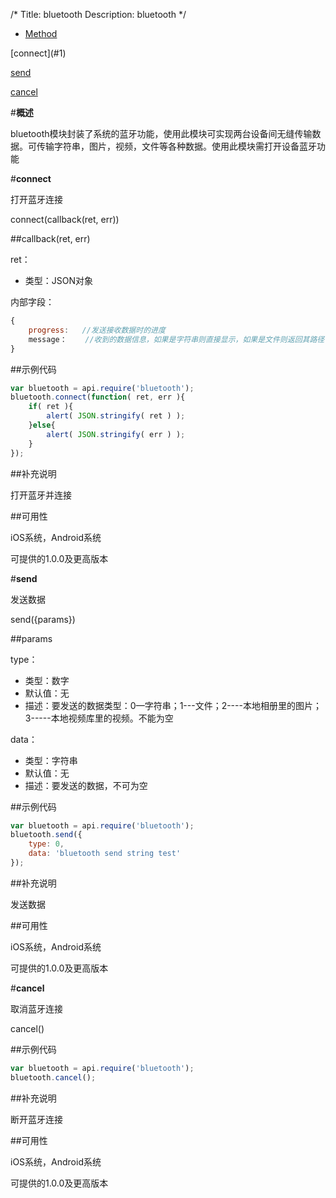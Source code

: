 /*
Title: bluetooth
Description: bluetooth
*/

<ul id="tab" class="clearfix">
	<li class="active"><a href="#method-content">Method</a></li>
</ul>
<div id="method-content">

<div class="outline">
[connect](#1)

[send](#2)

[cancel](#3)
</div>

#**概述**

bluetooth模块封装了系统的蓝牙功能，使用此模块可实现两台设备间无缝传输数据。可传输字符串，图片，视频，文件等各种数据。使用此模块需打开设备蓝牙功能

#**connect**<div id="1"></div>

打开蓝牙连接

connect(callback(ret, err))

##callback(ret, err)

ret：

- 类型：JSON对象

内部字段：

```js
{
	progress:	//发送接收数据时的进度
	message：	//收到的数据信息，如果是字符串则直接显示，如果是文件则返回其路径
}
```

##示例代码

```js
var bluetooth = api.require('bluetooth');
bluetooth.connect(function( ret, err ){
    if( ret ){
        alert( JSON.stringify( ret ) );
    }else{
        alert( JSON.stringify( err ) );
    }
});
```

##补充说明

打开蓝牙并连接

##可用性

iOS系统，Android系统

可提供的1.0.0及更高版本


#**send**<div id="2"></div>

发送数据

send({params})

##params

type：

- 类型：数字
- 默认值：无
- 描述：要发送的数据类型：0—字符串；1---文件；2----本地相册里的图片；3-----本地视频库里的视频。不能为空

data：
- 类型：字符串
- 默认值：无
- 描述：要发送的数据，不可为空

##示例代码

```js
var bluetooth = api.require('bluetooth');
bluetooth.send({
    type: 0,
    data: 'bluetooth send string test'
});
```

##补充说明

发送数据

##可用性

iOS系统，Android系统

可提供的1.0.0及更高版本


#**cancel**<div id="3"></div>

取消蓝牙连接

cancel()

##示例代码

```js
var bluetooth = api.require('bluetooth');
bluetooth.cancel();
```

##补充说明

断开蓝牙连接

##可用性

iOS系统，Android系统

可提供的1.0.0及更高版本
